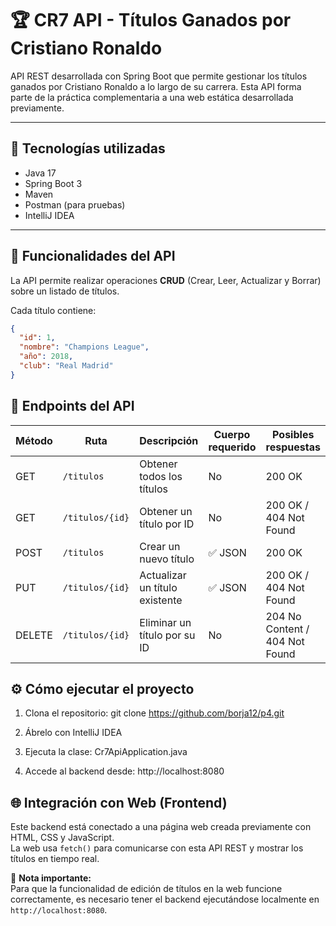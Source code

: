 # 🏆 CR7 API - Títulos Ganados por Cristiano Ronaldo

API REST desarrollada con Spring Boot que permite gestionar los títulos ganados por Cristiano Ronaldo a lo largo de su carrera. Esta API forma parte de la práctica complementaria a una web estática desarrollada previamente.

---

## 🚀 Tecnologías utilizadas

- Java 17
- Spring Boot 3
- Maven
- Postman (para pruebas)
- IntelliJ IDEA

---

## 🎯 Funcionalidades del API

La API permite realizar operaciones **CRUD** (Crear, Leer, Actualizar y Borrar) sobre un listado de títulos.

Cada título contiene:
```json
{
  "id": 1,
  "nombre": "Champions League",
  "año": 2018,
  "club": "Real Madrid"
}
```

## 📌 Endpoints del API

| Método | Ruta              | Descripción                       | Cuerpo requerido | Posibles respuestas |
|--------|-------------------|-----------------------------------|------------------|----------------------|
| GET    | `/titulos`        | Obtener todos los títulos         | No               | 200 OK               |
| GET    | `/titulos/{id}`   | Obtener un título por ID          | No               | 200 OK / 404 Not Found |
| POST   | `/titulos`        | Crear un nuevo título             | ✅ JSON          | 200 OK               |
| PUT    | `/titulos/{id}`   | Actualizar un título existente    | ✅ JSON          | 200 OK / 404 Not Found |
| DELETE | `/titulos/{id}`   | Eliminar un título por su ID      | No               | 204 No Content / 404 Not Found |


## ⚙️ Cómo ejecutar el proyecto

1. Clona el repositorio: git clone https://github.com/borja12/p4.git

2. Ábrelo con IntelliJ IDEA

3. Ejecuta la clase: Cr7ApiApplication.java

4. Accede al backend desde: http://localhost:8080


## 🌐 Integración con Web (Frontend)

Este backend está conectado a una página web creada previamente con HTML, CSS y JavaScript.  
La web usa `fetch()` para comunicarse con esta API REST y mostrar los títulos en tiempo real.

📍 **Nota importante:**  
Para que la funcionalidad de edición de títulos en la web funcione correctamente, es necesario tener el backend ejecutándose localmente en `http://localhost:8080`.
